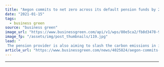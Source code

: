 ```yaml
---
title: "Aegon commits to net zero across its default pension funds by 2050"
date: "2021-01-15"
tags: 
  - business green
source: "business green"
image_url: "https://www.businessgreen.com/api/v1/wps/80e5ca2/fb8d3478-9b8c-4e74-8f23-8e4f3ac61c21/2/iStock-484285704-Poulssen-aegon-185x114.jpg"
image_fp: "/assets/img/post_thumbnails/119.jpg"
lead: "
 The pension provider is also aiming to slash the carbon emissions in its default pension funds in half by 2030, covering around £10bn of assets ..."
article_url: "https://www.businessgreen.com/news/4025824/aegon-commits-net-zero-default-pension-funds-2050"
---
```


---
